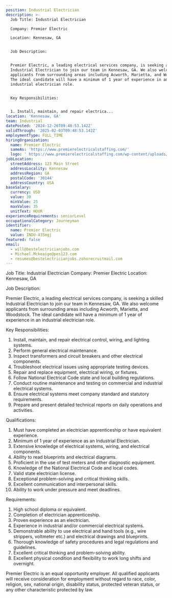 ```yaml
---
position: Industrial Electrician
description: >-
  Job Title: Industrial Electrician 

  Company: Premier Electric

  Location: Kennesaw, GA 


  Job Description: 


  Premier Electric, a leading electrical services company, is seeking a skilled
  Industrial Electrician to join our team in Kennesaw, GA. We also welcome
  applicants from surrounding areas including Acworth, Marietta, and Woodstock.
  The ideal candidate will have a minimum of 1 year of experience in an
  industrial electrician role. 


  Key Responsibilities:


  1. Install, maintain, and repair electrica...
location: 'Kennesaw, GA'
team: Industrial
datePosted: '2024-12-26T09:48:53.142Z'
validThrough: '2025-02-03T09:48:53.142Z'
employmentType: FULL_TIME
hiringOrganization:
  name: Premier Electric
  sameAs: 'https://www.premierelectricalstaffing.com/'
  logo: ' https://www.premierelectricalstaffing.com/wp-content/uploads/2020/05/Premier-Electrical-Staffing-logo.png'
jobLocation:
  streetAddress: 123 Main Street
  addressLocality: Kennesaw
  addressRegion: GA
  postalCode: '30144'
  addressCountry: USA
baseSalary:
  currency: USD
  value: 30
  minValue: 25
  maxValue: 35
  unitText: HOUR
experienceRequirements: seniorLevel
occupationalCategory: Journeyman
identifier:
  name: Premier Electric
  value: INDU-435mgj
featured: false
email:
  - will@bestelectricianjobs.com
  - Michael.Mckeaige@pes123.com
  - resumes@bestelectricianjobs.zohorecruitmail.com
---
```




Job Title: Industrial Electrician 
Company: Premier Electric
Location: Kennesaw, GA 

Job Description: 

Premier Electric, a leading electrical services company, is seeking a skilled Industrial Electrician to join our team in Kennesaw, GA. We also welcome applicants from surrounding areas including Acworth, Marietta, and Woodstock. The ideal candidate will have a minimum of 1 year of experience in an industrial electrician role. 

Key Responsibilities:

1. Install, maintain, and repair electrical control, wiring, and lighting systems.
2. Perform general electrical maintenance.
3. Inspect transformers and circuit breakers and other electrical components.
4. Troubleshoot electrical issues using appropriate testing devices.
5. Repair and replace equipment, electrical wiring, or fixtures.
6. Follow National Electrical Code state and local building regulations.
7. Conduct routine maintenance and testing on commercial and industrial electrical systems.
8. Ensure electrical systems meet company standard and statutory requirements.
9. Prepare and present detailed technical reports on daily operations and activities.

Qualifications: 

1. Must have completed an electrician apprenticeship or have equivalent experience.
2. Minimum of 1 year of experience as an Industrial Electrician.
3. Extensive knowledge of electrical systems, wiring, and electrical components.
4. Ability to read blueprints and electrical diagrams.
5. Proficient in the use of test meters and other diagnostic equipment.
6. Knowledge of the National Electrical Code and local codes.
7. Valid state electrician license.
8. Exceptional problem-solving and critical thinking skills.
9. Excellent communication and interpersonal skills.
10. Ability to work under pressure and meet deadlines.

Requirements:

1. High school diploma or equivalent.
2. Completion of electrician apprenticeship.
3. Proven experience as an electrician.
4. Experience in industrial and/or commercial electrical systems.
5. Demonstrable ability to use electrical and hand tools (e.g., wire strippers, voltmeter etc.) and electrical drawings and blueprints.
6. Thorough knowledge of safety procedures and legal regulations and guidelines.
7. Excellent critical thinking and problem-solving ability.
8. Excellent physical condition and flexibility to work long shifts and overnight.

Premier Electric is an equal opportunity employer. All qualified applicants will receive consideration for employment without regard to race, color, religion, sex, national origin, disability status, protected veteran status, or any other characteristic protected by law.
